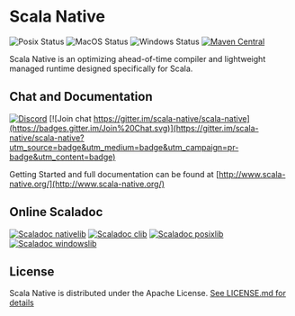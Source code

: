 # Scala Native

![Posix Status](https://github.com/scala-native/scala-native/actions/workflows/run-tests-linux.yml/badge.svg)
![MacOS Status](https://github.com/scala-native/scala-native/actions/workflows/run-tests-macos.yml/badge.svg)
![Windows Status](https://github.com/scala-native/scala-native/actions/workflows/run-tests-windows.yml/badge.svg)
[![Maven Central](https://img.shields.io/maven-central/v/org.scala-native/tools_2.12.svg)](https://maven-badges.herokuapp.com/maven-central/org.scala-native/tools_2.12)

Scala Native is an optimizing ahead-of-time compiler and lightweight managed runtime designed specifically for Scala.

## Chat and Documentation

[![Discord](https://img.shields.io/discord/632150470000902164.svg?label=&logo=discord&logoColor=ffffff&color=404244&labelColor=6A7EC2)](https://discord.gg/scala)
[![Join chat https://gitter.im/scala-native/scala-native](https://badges.gitter.im/Join%20Chat.svg)](https://gitter.im/scala-native/scala-native?utm_source=badge&utm_medium=badge&utm_campaign=pr-badge&utm_content=badge)

Getting Started and full documentation can be found at [http://www.scala-native.org/](http://www.scala-native.org/)


## Online Scaladoc

[![Scaladoc nativelib](https://javadoc.io/badge2/org.scala-native/nativelib_native0.4_2.13/javadoc.svg?label=nativelib)](https://javadoc.io/doc/org.scala-native/nativelib_native0.4_2.13)
[![Scaladoc clib](https://javadoc.io/badge2/org.scala-native/clib_native0.4_2.13/javadoc.svg?label=clib)](https://javadoc.io/doc/org.scala-native/clib_native0.4_2.13)
[![Scaladoc posixlib](https://javadoc.io/badge2/org.scala-native/posixlib_native0.4_2.13/javadoc.svg?label=posixlib)](https://javadoc.io/doc/org.scala-native/posixlib_native0.4_2.13)
[![Scaladoc windowslib](https://javadoc.io/badge2/org.scala-native/windowslib_native0.4_2.13/javadoc.svg?label=windowslib)](https://javadoc.io/doc/org.scala-native/windowslib_native0.4_2.13)



## License

Scala Native is distributed under the Apache License.
[See LICENSE.md for details](https://github.com/scala-native/scala-native/blob/master/LICENSE.md)
